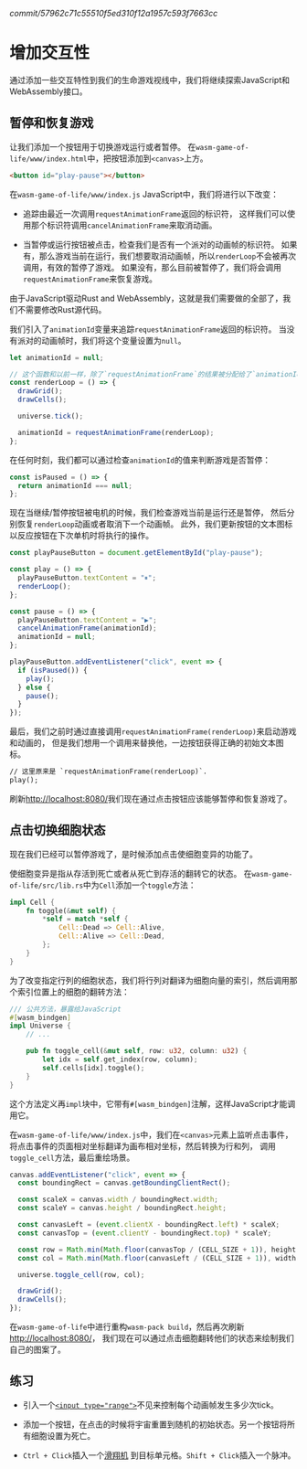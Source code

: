 *commit/57962c71c55510f5ed310f12a1957c593f7663cc*

# 增加交互性

通过添加一些交互特性到我们的生命游戏视线中，我们将继续探索JavaScript和WebAssembly接口。

## 暂停和恢复游戏

让我们添加一个按钮用于切换游戏运行或者暂停。
在`wasm-game-of-life/www/index.html`中，把按钮添加到`<canvas>`上方。

```html
<button id="play-pause"></button>
```

在`wasm-game-of-life/www/index.js` JavaScript中，我们将进行以下改变：

* 追踪由最近一次调用`requestAnimationFrame`返回的标识符，
  这样我们可以使用那个标识符调用`cancelAnimationFrame`来取消动画。

* 当暂停或运行按钮被点击，检查我们是否有一个派对的动画帧的标识符。
  如果有，那么游戏当前在运行，我们想要取消动画帧，所以`renderLoop`不会被再次调用，有效的暂停了游戏。
  如果没有，那么目前被暂停了，我们将会调用`requestAnimationFrame`来恢复游戏。

由于JavaScript驱动Rust and WebAssembly，这就是我们需要做的全部了，我们不需要修改Rust源代码。

我们引入了`animationId`变量来追踪`requestAnimationFrame`返回的标识符。
当没有派对的动画帧时，我们将这个变量设置为`null`。

```js
let animationId = null;

// 这个函数和以前一样，除了`requestAnimationFrame`的结果被分配给了`animationId`.
const renderLoop = () => {
  drawGrid();
  drawCells();

  universe.tick();

  animationId = requestAnimationFrame(renderLoop);
};
```

在任何时刻，我们都可以通过检查`animationId`的值来判断游戏是否暂停：

```js
const isPaused = () => {
  return animationId === null;
};
```

现在当继续/暂停按钮被电机的时候，我们检查游戏当前是运行还是暂停，
然后分别恢复`renderLoop`动画或者取消下一个动画帧。
此外，我们更新按钮的文本图标以反应按钮在下次单机时将执行的操作。

```js
const playPauseButton = document.getElementById("play-pause");

const play = () => {
  playPauseButton.textContent = "⏸";
  renderLoop();
};

const pause = () => {
  playPauseButton.textContent = "▶";
  cancelAnimationFrame(animationId);
  animationId = null;
};

playPauseButton.addEventListener("click", event => {
  if (isPaused()) {
    play();
  } else {
    pause();
  }
});
```

最后，我们之前时通过直接调用`requestAnimationFrame(renderLoop)`来启动游戏和动画的，
但是我们想用一个调用来替换他，一边按钮获得正确的初始文本图标。

```diff
// 这里原来是 `requestAnimationFrame(renderLoop)`.
play();
```

刷新[http://localhost:8080/](http://localhost:8080/)我们现在通过点击按钮应该能够暂停和恢复游戏了。

## 点击切换细胞状态

现在我们已经可以暂停游戏了，是时候添加点击使细胞变异的功能了。

使细胞变异是指从存活到死亡或者从死亡到存活的翻转它的状态。
在`wasm-game-of-life/src/lib.rs`中为`Cell`添加一个`toggle`方法：

```rust
impl Cell {
    fn toggle(&mut self) {
        *self = match *self {
            Cell::Dead => Cell::Alive,
            Cell::Alive => Cell::Dead,
        };
    }
}
```

为了改变指定行列的细胞状态，我们将行列对翻译为细胞向量的索引，然后调用那个索引位置上的细胞的翻转方法：

```rust
/// 公共方法，暴露给JavaScript
#[wasm_bindgen]
impl Universe {
    // ...

    pub fn toggle_cell(&mut self, row: u32, column: u32) {
        let idx = self.get_index(row, column);
        self.cells[idx].toggle();
    }
}
```

这个方法定义再`impl`块中，它带有`#[wasm_bindgen]`注解，这样JavaScript才能调用它。

在`wasm-game-of-life/www/index.js`中，我们在`<canvas>`元素上监听点击事件，
将点击事件的页面相对坐标翻译为画布相对坐标，然后转换为行和列，
调用`toggle_cell`方法，最后重绘场景。

```js
canvas.addEventListener("click", event => {
  const boundingRect = canvas.getBoundingClientRect();

  const scaleX = canvas.width / boundingRect.width;
  const scaleY = canvas.height / boundingRect.height;

  const canvasLeft = (event.clientX - boundingRect.left) * scaleX;
  const canvasTop = (event.clientY - boundingRect.top) * scaleY;

  const row = Math.min(Math.floor(canvasTop / (CELL_SIZE + 1)), height - 1);
  const col = Math.min(Math.floor(canvasLeft / (CELL_SIZE + 1)), width - 1);

  universe.toggle_cell(row, col);

  drawGrid();
  drawCells();
});
```

在`wasm-game-of-life`中进行重构`wasm-pack build`，然后再次刷新
[http://localhost:8080/](http://localhost:8080/)，
我们现在可以通过点击细胞翻转他们的状态来绘制我们自己的图案了。

## 练习

* 引入一个[`<input type="range">`][input-range]不见来控制每个动画帧发生多少次tick。

* 添加一个按钮，在点击的时候将宇宙重置到随机的初始状态。另一个按钮将所有细胞设置为死亡。

* `Ctrl + Click`插入一个[滑翔机](https://en.wikipedia.org/wiki/Glider_(Conway%27s_Life))
  到目标单元格。`Shift + Click`插入一个脉冲。

[input-range]: https://developer.mozilla.org/en-US/docs/Web/HTML/Element/input/range
